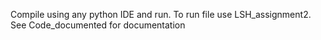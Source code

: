 Compile using any python IDE and run.
To run file use LSH_assignment2.
See Code_documented for documentation